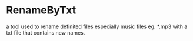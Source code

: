# RenameByTxt
a tool used to rename definited files especially music files eg. *.mp3 with a txt file that contains new names.
